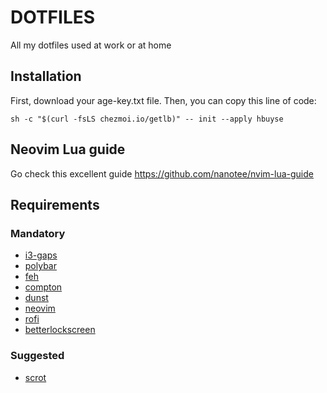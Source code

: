 # DOTFILES

All my dotfiles used at work or at home

## Installation

First, download your age-key.txt file.
Then, you can copy this line of code:

```
sh -c "$(curl -fsLS chezmoi.io/getlb)" -- init --apply hbuyse
```

## Neovim Lua guide

Go check this excellent guide https://github.com/nanotee/nvim-lua-guide

## Requirements

### Mandatory

- [i3-gaps](https://github.com/Airblader/i3)
- [polybar](https://github.com/polybar/polybar)
- [feh](https://github.com/derf/feh)
- [compton](https://github.com/chjj/compton)
- [dunst](https://github.com/dunst-project/dunst)
- [neovim](https://github.com/neovim/neovim)
- [rofi](https://github.com/davatorium/rofi)
- [betterlockscreen](https://github.com/betterlockscreen/betterlockscreen)

### Suggested

- [scrot](https://github.com/dreamer/scrot)
